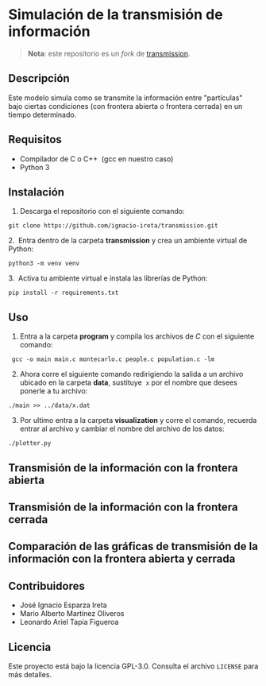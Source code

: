 # Simulación de la transmisión de información
> **Nota**: este repositorio es un *fork* de [transmission](https://github.com/giccunam/transmission).

## Descripción
Este modelo simula como se transmite la información entre "partículas" bajo ciertas condiciones (con frontera abierta o frontera cerrada) en un tiempo determinado.

## Requisitos
- Compilador de C o C++  (gcc en nuestro caso)
- Python 3

## Instalación
1. Descarga el repositorio con el siguiente comando:
```
git clone https://github.com/ignacio-ireta/transmission.git
```

2.  Entra dentro de la carpeta **transmission** y crea un ambiente virtual de Python:
```
python3 -m venv venv
```

3.  Activa tu ambiente virtual e instala las librerías de Python:
```
pip install -r requirements.txt
```

## Uso
1. Entra a la carpeta **program** y compila los archivos de *C* con el siguiente comando:
```
 gcc -o main main.c montecarlo.c people.c population.c -lm
```

2. Ahora corre el siguiente comando redirigiendo la salida a un archivo ubicado en la carpeta **data**, sustituye  `x` por el nombre que desees ponerle a tu archivo:
```
./main >> ../data/x.dat
```

3. Por ultimo entra a la carpeta **visualization** y corre el comando, recuerda entrar al archivo y cambiar el nombre del archivo de los datos:
```
./plotter.py
```

## Transmisión de la información con la frontera abierta

## Transmisión de la información con la frontera cerrada

## Comparación de las gráficas de transmisión de la información con la frontera abierta y cerrada

## Contribuidores
- José Ignacio Esparza Ireta
- Mario Alberto Martínez Oliveros
- Leonardo Ariel Tapia Figueroa

## Licencia
Este proyecto está bajo la licencia GPL-3.0. Consulta el archivo `LICENSE` para más detalles.